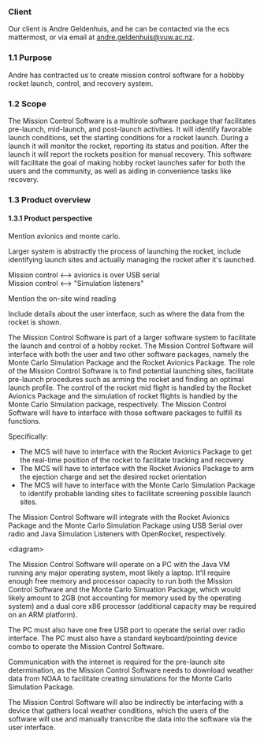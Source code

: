 ### Client

Our client is Andre Geldenhuis, and he can be contacted via the ecs mattermost, or via email at andre.geldenhuis@vuw.ac.nz.

### 1.1 Purpose

Andre has contracted us to create mission control software for a hobbby rocket launch, control, and recovery system. 

### 1.2 Scope

The Mission Control Software is a multirole software package that facilitates pre-launch, mid-launch, and post-launch activities.
It will identify favorable launch conditions, set the starting conditions for a rocket launch. 
During a launch it will monitor the rocket, reporting its status and position.
After the launch it will report the rockets position for manual recovery. 
This software will facilitate the goal of making hobby rocket launches safer for both the users and the community, as well as aiding in convenience tasks like recovery.

### 1.3 Product overview 
#### 1.3.1 Product perspective

Mention avionics and monte carlo.

Larger system is abstractly the process of launching the rocket, include identifying launch sites and actually managing the rocket after it's launched.

Mission control <--> avionics is over USB serial<br>
Mission control <--> "Simulation listeners"

Mention the on-site wind reading

Include details about the user interface, such as where the data from the rocket is shown.

The Mission Control Software is part of a larger software system to facilitate the launch and control of a hobby rocket.
The Mission Control Software will interface with both the user and two other software packages, namely the Monte Carlo Simulation Package and the Rocket Avionics Package.
The role of the Mission Control Software is to find potential launching sites, facilitate pre-launch procedures such as arming the rocket and finding an optimal
launch profile. The control of the rocket mid flight is handled by the Rocket Avionics Package and the simulation of rocket flights is handled by the Monte Carlo
Simulation package, respectively. The Mission Control Software will have to interface with those software packages to fulfill its functions.

Specifically:

* The MCS will have to interface with the Rocket Avionics Package to get the real-time position of the rocket to facilitate tracking and recovery
* The MCS will have to interface with the Rocket Avionics Package to arm the ejection charge and set the desired rocket orientation
* The MCS will have to interface with the Monte Carlo Simulation Package to identify probable landing sites to facilitate screening possible launch sites.

The Mission Control Software will integrate with the Rocket Avionics Package and the Monte Carlo Simulation Package using USB Serial over radio and Java Simulation
Listeners with OpenRocket, respectively.

&lt;diagram&gt;

The Mission Control Software will operate on a PC with the Java VM running any major operating system, most likely a laptop. It'll require enough free memory and 
processor capacity to run both the Mission Control Software and the Monte Carlo Simuation Package, which would likely amount to 2GB (not accounting for memory used
by the operating system) and a dual core x86 processor (additional capacity may be required on an ARM platform).

The PC must also have one free USB port to operate the serial over radio interface. The PC must also have a standard keyboard/pointing device combo to operate the
Mission Control Software.

Communication with the internet is required for the pre-launch site determination, as the Mission Control Software needs to download weather data from NOAA to facilitate
creating simulations for the Monte Carlo Simulation Package.

The Mission Control Software will also be indirectly be interfacing with a device that gathers local weather conditions, which the users of the software will use
and manually transcribe the data into the software via the user interface.
